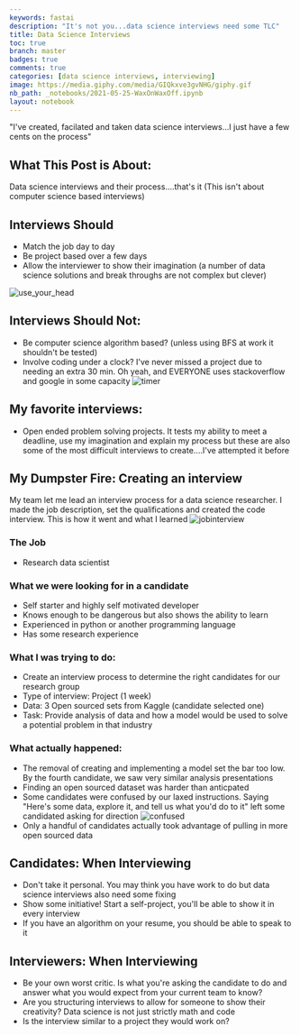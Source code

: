 ```yaml
---
keywords: fastai
description: "It's not you...data science interviews need some TLC"
title: Data Science Interviews
toc: true
branch: master
badges: true
comments: true
categories: [data science interviews, interviewing]
image: https://media.giphy.com/media/GIQkxve3gvNHG/giphy.gif
nb_path: _notebooks/2021-05-25-WaxOnWaxOff.ipynb
layout: notebook
---
```


<!--
#################################################
### THIS FILE WAS AUTOGENERATED! DO NOT EDIT! ###
#################################################
# file to edit: _notebooks/2021-05-25-WaxOnWaxOff.ipynb
-->

<div class="container" id="notebook-container">
        
<div class="cell border-box-sizing text_cell rendered"><div class="inner_cell">
<div class="text_cell_render border-box-sizing rendered_html">
<p>"I've created, facilated and taken data science interviews...I just have a few cents on the process"</p>
<h2 id="What-This-Post-is-About:">What This Post is About:<a class="anchor-link" href="#What-This-Post-is-About:"> </a></h2><p>Data science interviews and their process....that's it (This isn't about computer science based interviews)</p>
<h2 id="Interviews-Should">Interviews Should<a class="anchor-link" href="#Interviews-Should"> </a></h2><ul>
<li>Match the job day to day </li>
<li>Be project based over a few days</li>
<li>Allow the interviewer to show their imagination (a number of data science solutions and break throughs are not complex but clever)</li>
</ul>
<p><img src="https://media.giphy.com/media/d3mlE7uhX8KFgEmY/giphy.gif" alt="use_your_head"></p>
<h2 id="Interviews-Should-Not:">Interviews Should Not:<a class="anchor-link" href="#Interviews-Should-Not:"> </a></h2><ul>
<li>Be computer science algorithm based? (unless using BFS at work it shouldn't be tested)</li>
<li>Involve coding under a clock? I've never missed a project due to needing an extra 30 min. Oh yeah, and EVERYONE uses stackoverflow and google in some capacity
<img src="https://media.giphy.com/media/jqScOnk9Dqk7ILU4kF/giphy.gif" alt="timer"></li>
</ul>
<h2 id="My-favorite-interviews:">My favorite interviews:<a class="anchor-link" href="#My-favorite-interviews:"> </a></h2><ul>
<li>Open ended problem solving projects. It tests my ability to meet a deadline, use my imagination and explain my process but these are also some of the most difficult interviews to create....I've attempted it before</li>
</ul>

</div>
</div>
</div>
<div class="cell border-box-sizing text_cell rendered"><div class="inner_cell">
<div class="text_cell_render border-box-sizing rendered_html">
<h2 id="My-Dumpster-Fire:-Creating-an-interview">My Dumpster Fire: Creating an interview<a class="anchor-link" href="#My-Dumpster-Fire:-Creating-an-interview"> </a></h2><p>My team let me lead an interview process for a data science researcher. I made the job description, set the qualifications and created the code interview. This is how it went and what I learned
<img src="https://media.giphy.com/media/tZyxxR4lUIRnTgIzl9/giphy.gif" alt="jobinterview"></p>

</div>
</div>
</div>
<div class="cell border-box-sizing text_cell rendered"><div class="inner_cell">
<div class="text_cell_render border-box-sizing rendered_html">
<h3 id="The-Job">The Job<a class="anchor-link" href="#The-Job"> </a></h3><ul>
<li>Research data scientist</li>
</ul>
<h3 id="What-we-were-looking-for-in-a-candidate">What we were looking for in a candidate<a class="anchor-link" href="#What-we-were-looking-for-in-a-candidate"> </a></h3><ul>
<li>Self starter and highly self motivated developer</li>
<li>Knows enough to be dangerous but also shows the ability to learn</li>
<li>Experienced in python or another programming language </li>
<li>Has some research experience </li>
</ul>

</div>
</div>
</div>
<div class="cell border-box-sizing text_cell rendered"><div class="inner_cell">
<div class="text_cell_render border-box-sizing rendered_html">
<h3 id="What-I-was-trying-to-do:">What I was trying to do:<a class="anchor-link" href="#What-I-was-trying-to-do:"> </a></h3><ul>
<li>Create an interview process to determine the right candidates for our research group</li>
<li>Type of interview: Project (1 week)</li>
<li>Data: 3 Open sourced sets from Kaggle (candidate selected one)</li>
<li>Task: Provide analysis of data and how a model would be used to solve a potential problem in that industry</li>
</ul>

</div>
</div>
</div>
<div class="cell border-box-sizing text_cell rendered"><div class="inner_cell">
<div class="text_cell_render border-box-sizing rendered_html">
<h3 id="What-actually-happened:">What actually happened:<a class="anchor-link" href="#What-actually-happened:"> </a></h3><ul>
<li>The removal of creating and implementing a model set the bar too low. By the fourth candidate, we saw very similar analysis presentations</li>
<li>Finding an open sourced dataset was harder than anticpated </li>
<li>Some candidates were confused by our laxed instructions. Saying "Here's some data, explore it, and tell us what you'd do to it" left some candidated asking for direction
<img src="https://media.giphy.com/media/3o7aCTPPm4OHfRLSH6/giphy.gif" alt="confused"></li>
<li>Only a handful of candidates actually took advantage of pulling in more open sourced data</li>
</ul>

</div>
</div>
</div>
<div class="cell border-box-sizing text_cell rendered"><div class="inner_cell">
<div class="text_cell_render border-box-sizing rendered_html">
<h2 id="Candidates:-When-Interviewing">Candidates: When Interviewing<a class="anchor-link" href="#Candidates:-When-Interviewing"> </a></h2><ul>
<li>Don't take it personal. You may think you have work to do but data science interviews also need some fixing</li>
<li>Show some initiative! Start a self-project, you'll be able to show it in every interview</li>
<li>If you have an algorithm on your resume, you should be able to speak to it</li>
</ul>

</div>
</div>
</div>
<div class="cell border-box-sizing text_cell rendered"><div class="inner_cell">
<div class="text_cell_render border-box-sizing rendered_html">
<h2 id="Interviewers:-When-Interviewing">Interviewers: When Interviewing<a class="anchor-link" href="#Interviewers:-When-Interviewing"> </a></h2><ul>
<li>Be your own worst critic. Is what you're asking the candidate to do and answer what you would expect from your current team to know?</li>
<li>Are you structuring interviews to allow for someone to show their creativity? Data science is not just strictly math and code</li>
<li>Is the interview similar to a project they would work on?</li>
</ul>

</div>
</div>
</div>
</div>
 


